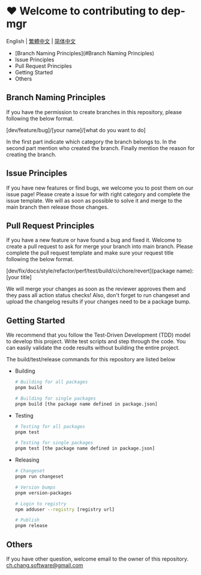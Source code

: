 # ❤️ Welcome to contributing to dep-mgr

English | [繁體中文](CONTRIBUTING.md) | [简体中文](CONTRIBUGING_ZH_CN.md)

- [Branch Naming Principles](#Branch Naming Principles)
- Issue Principles
- Pull Request Principles
- Getting Started
- Others

## Branch Naming Principles

If you have the permission to create branches in this repository, please following the below format.

  [dev/feature/bug]/[your name]/[what do you want to do]

In the first part indicate which category the branch belongs to. In the second part mention who created the branch. Finally mention the reason for creating the branch.

## Issue Principles

If you have new features or find bugs, we welcome you to post them on our issue page! Please create a issue for with right category and complete the issue template. We will as soon as possible to solve it and merge to the main branch then release those changes.

## Pull Request Principles

If you have a new feature or have found a bug and fixed it. Welcome to create a pull request to ask for merge your branch into main branch. Please complete the pull request template and make sure your request title following the below format.

  [dev/fix/docs/style/refactor/perf/test/build/ci/chore/revert](package name): [your title]

We will merge your changes as soon as the reviewer approves them and they pass all action status checks! Also, don't forget to run changeset and upload the changelog results if your changes need to be a package bump.

## Getting Started

We recommend that you follow the Test-Driven Development (TDD) model to develop this project. Write test scripts and step through the code. You can easily validate the code results without building the entire project.

The build/test/release commands for this repository are listed below

- Building

  ```bash
  # Building for all packages
  pnpm build

  # Building for single packages
  pnpm build [the package name defined in package.json]

  ```

- Testing

  ```bash
  # Testing for all packages
  pnpm test

  # Testing for single packages
  pnpm test [the package name defined in package.json]
  ```

- Releasing

  ```bash
  # Changeset
  pnpm run changeset

  # Version bumps
  pnpm version-packages

  # Login to registry
  npm adduser --registry [registry url]

  # Publish
  pnpm release
  ```

## Others

If you have other question, welcome email to the owner of this repository. <ch.chang.software@gmail.com>
